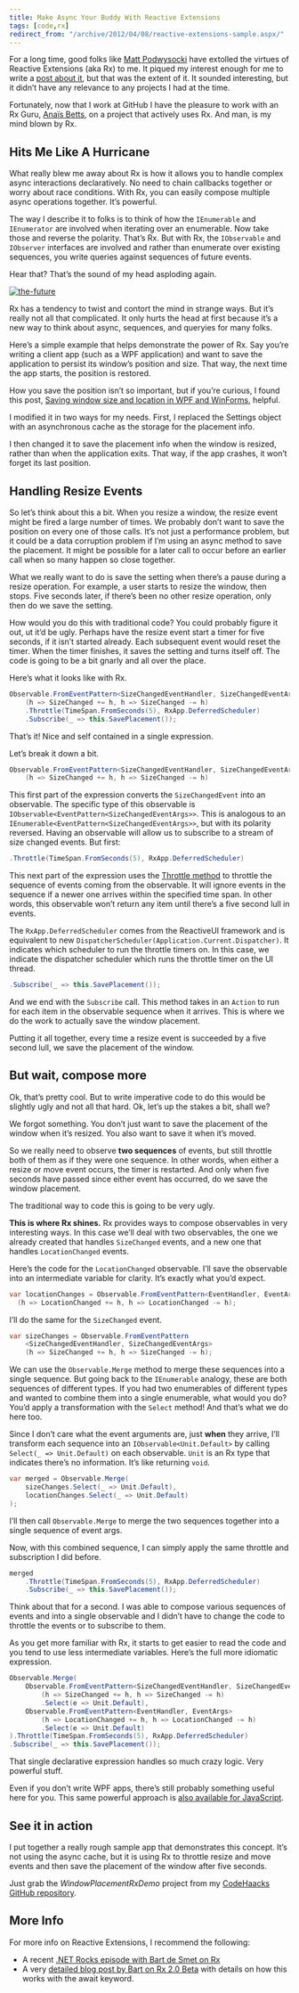 ```yaml
---
title: Make Async Your Buddy With Reactive Extensions
tags: [code,rx]
redirect_from: "/archive/2012/04/08/reactive-extensions-sample.aspx/"
---
```


For a long time, good folks like [Matt
Podwysocki](http://weblogs.asp.net/podwysocki/ "Matt Podwysocki") have
extolled the virtues of Reactive Extensions (aka Rx) to me. It piqued my
interest enough for me to write a [post about
it](https://haacked.com/archive/2010/03/26/enumerating-future.aspx "Querying the future"),
but that was the extent of it. It sounded interesting, but it didn’t
have any relevance to any projects I had at the time.

Fortunately, now that I work at GitHub I have the pleasure to work with
an Rx Guru, [Anaïs Betts](https://blog.anaisbetts.org, "Anaïs Betts"), on a
project that actively uses Rx. And man, is my mind blown by Rx.

Hits Me Like A Hurricane
------------------------

What really blew me away about Rx is how it allows you to handle complex
async interactions declaratively. No need to chain callbacks together or
worry about race conditions. With Rx, you can easily compose multiple
async operations together. It’s powerful.

The way I describe it to folks is to think of how the `IEnumerable` and
`IEnumerator` are involved when iterating over an enumerable. Now take
those and reverse the polarity. That’s Rx. But with Rx, the
`IObservable` and `IObserver` interfaces are involved and rather than
enumerate over existing sequences, you write queries against sequences
of future events.

Hear that? That’s the sound of my head asploding again.

[![the-future](https://haacked.com/assets/images/haacked_com/WindowsLiveWriter/EnumeratingtheFutureWithTheReactiveFrame_1263C/the-future_3.jpg "the-future")](http://www.sxc.hu/photo/1194467 "Shimmering lights 1 - by e-Eva-a")

Rx has a tendency to twist and contort the mind in strange ways. But
it’s really not all that complicated. It only hurts the head at first
because it’s a new way to think about async, sequences, and queryies for
many folks.

Here’s a simple example that helps demonstrate the power of Rx. Say
you’re writing a client app (such as a WPF application) and want to save
the application to persist its window’s position and size. That way, the
next time the app starts, the position is restored.

How you save the position isn’t so important, but if you’re curious, I
found this post, [Saving window size and location in WPF and
WinForms](http://blogs.msdn.com/b/davidrickard/archive/2010/03/09/saving-window-size-and-location-in-wpf-and-winforms.aspx "Window Placement"),
helpful.

I modified it in two ways for my needs. First, I replaced the Settings
object with an asynchronous cache as the storage for the placement info.

I then changed it to save the placement info when the window is resized,
rather than when the application exits. That way, if the app crashes, it
won’t forget its last position.

Handling Resize Events
----------------------

So let’s think about this a bit. When you resize a window, the resize
event might be fired a large number of times. We probably don’t want to
save the position on every one of those calls. It’s not just a
performance problem, but it could be a data corruption problem if I’m
using an async method to save the placement. It might be possible for a
later call to occur before an earlier call when so many happen so close
together.

What we really want to do is save the setting when there’s a pause
during a resize operation. For example, a user starts to resize the
window, then stops. Five seconds later, if there’s been no other resize
operation, only then do we save the setting.

How would you do this with traditional code? You could probably figure
it out, ut it’d be ugly. Perhaps have the resize event start a timer for
five seconds, if it isn’t started already. Each subsequent event would
reset the timer. When the timer finishes, it saves the setting and turns
itself off. The code is going to be a bit gnarly and all over the place.

Here’s what it looks like with Rx.

```csharp
Observable.FromEventPattern<SizeChangedEventHandler, SizeChangedEventArgs>
    (h => SizeChanged += h, h => SizeChanged -= h)
    .Throttle(TimeSpan.FromSeconds(5), RxApp.DeferredScheduler)
    .Subscribe(_ => this.SavePlacement());
```

That’s it! Nice and self contained in a single expression.

Let’s break it down a bit.

```csharp
Observable.FromEventPattern<SizeChangedEventHandler, SizeChangedEventArgs>
    (h => SizeChanged += h, h => SizeChanged -= h)
```

This first part of the expression converts the `SizeChangedEvent` into
an observable. The specific type of this observable is
`IObservable<EventPattern<SizeChangedEventArgs>>`. This is analogous to
an `IEnumerable<EventPattern<SizeChangedEventArgs>>`, but with its
polarity reversed. Having an observable will allow us to subscribe to a
stream of size changed events. But first:

```csharp
.Throttle(TimeSpan.FromSeconds(5), RxApp.DeferredScheduler)
```

This next part of the expression uses the [Throttle
method](http://msdn.microsoft.com/en-us/library/hh229298(v=vs.103).aspx "Throttle Method on MSDN")
to throttle the sequence of events coming from the observable. It will
ignore events in the sequence if a newer one arrives within the
specified time span. In other words, this observable won’t return any
item until there’s a five second lull in events.

The `RxApp.DeferredScheduler` comes from the ReactiveUI framework and is
equivalent to new `DispatcherScheduler(Application.Current.Dispatcher)`.
It indicates which scheduler to run the throttle timers on. In this
case, we indicate the dispatcher scheduler which runs the throttle timer
on the UI thread.

```csharp
.Subscribe(_ => this.SavePlacement());
```

And we end with the `Subscribe` call. This method takes in an `Action`
to run for each item in the observable sequence when it arrives. This is
where we do the work to actually save the window placement.

Putting it all together, every time a resize event is succeeded by a
five second lull, we save the placement of the window.

But wait, compose more
----------------------

Ok, that’s pretty cool. But to write imperative code to do this would be
slightly ugly and not all that hard. Ok, let’s up the stakes a bit,
shall we?

We forgot something. You don’t just want to save the placement of the
window when it’s resized. You also want to save it when it’s moved.

So we really need to observe **two sequences** of events, but still
throttle both of them as if they were one sequence. In other words, when
either a resize or move event occurs, the timer is restarted. And only
when five seconds have passed since either event has occurred, do we
save the window placement.

The traditional way to code this is going to be very ugly.

**This is where Rx shines.** Rx provides ways to compose observables in
very interesting ways. In this case we’ll deal with two observables, the
one we already created that handles `SizeChanged` events, and a new one
that handles `LocationChanged` events.

Here’s the code for the `LocationChanged` observable. I’ll save the
observable into an intermediate variable for clarity. It’s exactly what
you’d expect.

```csharp
var locationChanges = Observable.FromEventPattern<EventHandler, EventArgs>
  (h => LocationChanged += h, h => LocationChanged -= h);
```

I’ll do the same for the `SizeChanged` event.

```csharp
var sizeChanges = Observable.FromEventPattern
    <SizeChangedEventHandler, SizeChangedEventArgs>
    (h => SizeChanged += h, h => SizeChanged -= h);
```

We can use the `Observable.Merge` method to merge these sequences into a
single sequence. But going back to the `IEnumerable` analogy, these are
both sequences of different types. If you had two enumerables of
different types and wanted to combine them into a single enumerable,
what would you do? You’d apply a transformation with the `Select`
method! And that’s what we do here too.

Since I don’t care what the event arguments are, just **when** they
arrive, I’ll transform each sequence into an `IObservable<Unit.Default>`
by calling `Select(_ => Unit.Default)` on each observable. `Unit` is an
Rx type that indicates there’s no information. It’s like returning
`void`.

```csharp
var merged = Observable.Merge(
    sizeChanges.Select(_ => Unit.Default), 
    locationChanges.Select(_ => Unit.Default)
);
```

I’ll then call `Observable.Merge` to merge the two sequences together
into a single sequence of event args.

Now, with this combined sequence, I can simply apply the same throttle
and subscription I did before.

```csharp
merged
    .Throttle(TimeSpan.FromSeconds(5), RxApp.DeferredScheduler)
    .Subscribe(_ => this.SavePlacement());
```

Think about that for a second. I was able to compose various sequences
of events and into a single observable and I didn’t have to change the
code to throttle the events or to subscribe to them.

As you get more familiar with Rx, it starts to get easier to read the
code and you tend to use less intermediate variables. Here’s the full
more idiomatic expression.

```csharp
Observable.Merge(
    Observable.FromEventPattern<SizeChangedEventHandler, SizeChangedEventArgs>
        (h => SizeChanged += h, h => SizeChanged -= h)
        .Select(e => Unit.Default),
    Observable.FromEventPattern<EventHandler, EventArgs>
        (h => LocationChanged += h, h => LocationChanged -= h)
        .Select(e => Unit.Default)
).Throttle(TimeSpan.FromSeconds(5), RxApp.DeferredScheduler)
.Subscribe(_ => this.SavePlacement());
```

That single declarative expression handles so much crazy logic. Very
powerful stuff.

Even if you don’t write WPF apps, there’s still probably something
useful here for you. This same powerful approach is [also available for
JavaScript](http://codebetter.com/matthewpodwysocki/2010/02/16/introduction-to-the-reactive-extensions-to-javascript/ "Reactive Extensions for JavaScript").

See it in action
----------------

I put together a really rough sample app that demonstrates this concept.
It’s not using the async cache, but it is using Rx to throttle resize
and move events and then save the placement of the window after five
seconds.

Just grab the *WindowPlacementRxDemo* project from my [CodeHaacks GitHub
repository](https://github.com/Haacked/CodeHaacks "CodeHaacks on GitHub.").

More Info
---------

For more info on Reactive Extensions, I recommend the following:

-   A recent [.NET Rocks episode with Bart de Smet on
    Rx](http://www.dotnetrocks.com/default.aspx?showNum=756 ".NET Rocks Episode 756")
-   A very [detailed blog post by Bart on Rx 2.0
    Beta](http://blogs.msdn.com/b/rxteam/archive/2012/03/12/reactive-extensions-v2-0-beta-available-now.aspx "Rx 2.0 Beta")
    with details on how this works with the await keyword.

